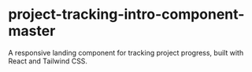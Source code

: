 # project-tracking-intro-component-master
A responsive landing component for tracking project progress, built with React and Tailwind CSS.
